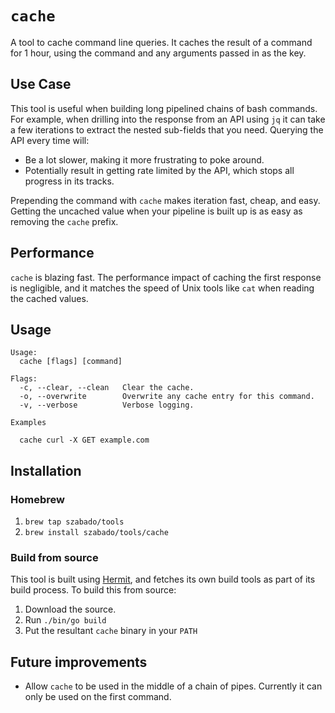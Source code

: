 # `cache`

A tool to cache command line queries. It caches the result of a command for 1 hour, using the command and any arguments passed in as the key.

## Use Case

This tool is useful when building long pipelined chains of bash commands. For example, when drilling into the response from an API using `jq` it can take a few iterations to extract the nested sub-fields that you need. Querying the API every time will:
- Be a lot slower, making it more frustrating to poke around.
- Potentially result in getting rate limited by the API, which stops all progress in its tracks. 

Prepending the command with `cache` makes iteration fast, cheap, and easy. Getting the uncached value when your pipeline is built up is as easy as removing the `cache` prefix.

## Performance

`cache` is blazing fast. The performance impact of caching the first response is negligible, and it matches the speed of Unix tools like `cat` when reading the cached values. 

## Usage

```
Usage:
  cache [flags] [command]

Flags:
  -c, --clear, --clean   Clear the cache.
  -o, --overwrite        Overwrite any cache entry for this command.
  -v, --verbose          Verbose logging.

Examples

  cache curl -X GET example.com
```

## Installation

### Homebrew
1. `brew tap szabado/tools`
2. `brew install szabado/tools/cache`

### Build from source

This tool is built using [Hermit](https://github.com/cashapp/hermit), and fetches its own build tools as part of its build process. To build this from source:
1. Download the source.
2. Run `./bin/go build`
3. Put the resultant `cache` binary in your `PATH`

## Future improvements
- Allow `cache` to be used in the middle of a chain of pipes. Currently it can only be used on the first command.

